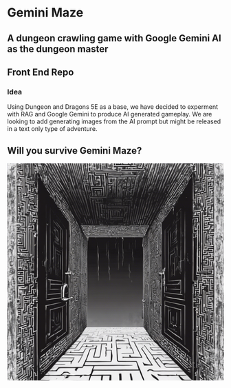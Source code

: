 # Gemini Maze
## A dungeon crawling game with Google Gemini AI as the dungeon master
## Front End Repo

### Idea
Using Dungeon and Dragons 5E as a base, we have decided to experment with RAG and Google Gemini to produce AI generated gameplay. We are looking to add generating images from the AI prompt but might be released in a text only type of adventure. 

## Will you survive Gemini Maze?

![Maze Idea](./src/maze_idea.png)